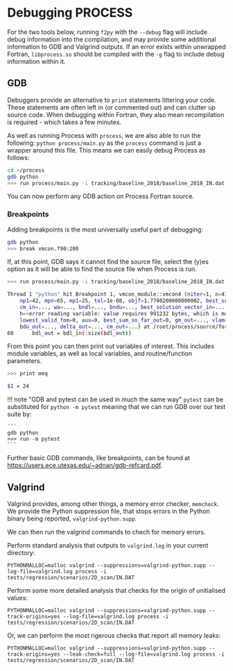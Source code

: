 # Debugging PROCESS

For the two tools below, running `f2py` with the `--debug` flag will include debug information into the compilation, and may provide some additional information to GDB and Valgrind outputs. If an error exists within unwrapped Fortran, `libprocess.so` should be compiled with the `-g` flag to include debug information within it.

## GDB
Debuggers provide an alternative to `print` statements littering your code. These statements are often left in (or commented out) and can clutter up source code. When debugging within Fortran, they also mean recompilation is required - which takes a few minutes.

As well as running Process with `process`, we are also able to run the following: `python process/main.py` as the `process` command is just a wrapper around this file. This means we can easily debug Process as follows:

```bash
cd ~/process
gdb python
>>> run process/main.py -i tracking/baseline_2018/baseline_2018_IN.dat
```

You can now perform any GDB action on Process Fortran source.

### Breakpoints

Adding breakpoints is the most universally useful part of debugging:

```bash
gdb python
>>> break vmcon.f90:200
```

If, at this point, GDB says it cannot find the source file, select the (y)es option as it will be able to find the source file when Process is run.

```bash
>>> run process/main.py -i tracking/baseline_2018/baseline_2018_IN.dat

Thread 1 "python" hit Breakpoint 1, vmcon_module::vmcon4 (niter=1, n=41, m=24, mpnppn=<optimized out>, mpnpp1=67, meq=24, lcnorm=176, lb=176, ldel=1232, lh=352, lwa=352, liwa=1143, npp=84, nsix=252,
    np1=42, mpn=65, mp1=25, tol=1e-08, objf=1.7780200000000002, best_sum_so_far_in=999, iwa_in=..., ilower=..., iupper=..., fgrd=..., conf=..., bdl_in=..., bdu_in=..., x=..., delta_in=..., gm_in=...,
    cm_in=..., wa=..., bndl=..., bndu=..., best_solution_vector_in=..., cnorm_in=..., b_in=<error reading variable: value requires 247808 bytes, which is more than max-value-size>,
    h=<error reading variable: value requires 991232 bytes, which is more than max-value-size>, info_in=0, mact_in=0, exit_code=0, info_out=0, mact_out=0, iwa_out=..., spgdel=0, sum=0,
    lowest_valid_fom=0, aux=0, best_sum_so_far_out=0, gm_out=..., vlam=..., glag=..., glaga=..., xa=..., vmu=..., delta_var=..., best_solution_vector_out=..., cnorm_out=..., b_out=..., bdl_out=...,
    bdu_out=..., delta_out=..., cm_out=...) at /root/process/source/fortran/vmcon.f90:60
60	    bdl_out = bdl_in(:size(bdl_out))
```

From this point you can then print out variables of interest. This includes module variables, as well as local variables, and routine/function parameters.

```bash
>>> print meq

$1 = 24
```

!!! note "GDB and pytest can be used in much the same way"
    `pytest` can be substituted for `python -m pytest` meaning that we can run GDB over our test suite by:

    ```
    gdb python
    >>> run -m pytest
    ```
    
Further basic GDB commands, like breakpoints, can be found at https://users.ece.utexas.edu/~adnan/gdb-refcard.pdf.


## Valgrind
Valgrind provides, among other things, a memory error checker, `memcheck`. We provide the Python suppression file, that stops errors in the Python binary being reported, `valgrind-python.supp`.

We can then run the valgrind commands to chech for memory errors.

Perform standard analysis that outputs to `valgrind.log` in your current directory:
```
PYTHONMALLOC=malloc valgrind --suppressions=valgrind-python.supp --log-file=valgrind.log process -i tests/regression/scenarios/2D_scan/IN.DAT
```

Perform some more detailed analysis that checks for the origin of unitialised values:
```
PYTHONMALLOC=malloc valgrind --suppressions=valgrind-python.supp --track-origins=yes --log-file=valgrind.log process -i tests/regression/scenarios/2D_scan/IN.DAT
```

Or, we can perform the most rigerous checks that report all memory leaks:
```
PYTHONMALLOC=malloc valgrind --suppressions=valgrind-python.supp --track-origins=yes --leak-check=full --log-file=valgrind.log process -i tests/regression/scenarios/2D_scan/IN.DAT
```
